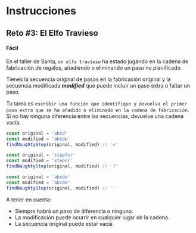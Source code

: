 # **Instrucciones**

## **Reto #3: El Elfo Travieso**
#### **Fácil**

En el taller de Santa, `un elfo travieso` ha estado jugando en la cadena de fabricación de regalos, añadiendo o eliminando un paso no planificado.

Tienes la secuencia original de pasos en la fabricación original y la secuencia modificada ***modified*** que puede incluir un paso extra o faltar un paso.

Tu tarea es `escribir una función que identifique y devuelva el primer paso extra que se ha añadido o eliminado en la cadena de fabricación`. Si no hay ninguna diferencia entre las secuencias, devuelve una cadena vacía.

```js
const original = 'abcd'
const modified = 'abcde'
findNaughtyStep(original, modified) // 'e'

const original = 'stepfor'
const modified = 'stepor'
findNaughtyStep(original, modified) // 'f'

const original = 'abcde'
const modified = 'abcde'
findNaughtyStep(original, modified) // ''
```

A tener en cuenta:

- Siempre habrá un paso de diferencia o ninguno.
- La modificación puede ocurrir en cualquier lugar de la cadena.
- La secuencia original puede estar vacía